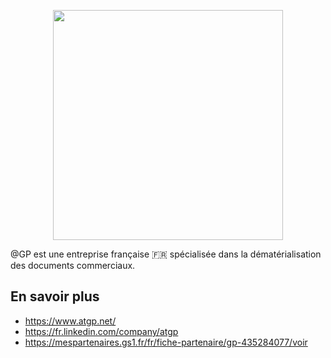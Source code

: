 <p align="center"><a href="https://www.atgp.net" target="_blank"><img src="https://www.atgp.net/app/uploads/2021/09/AtGP-logo-2108_1.svg" width="368"></a></p>

@GP est une entreprise française 🇫🇷 spécialisée dans la dématérialisation des documents commerciaux.

## En savoir plus

- https://www.atgp.net/
- https://fr.linkedin.com/company/atgp
- https://mespartenaires.gs1.fr/fr/fiche-partenaire/gp-435284077/voir
